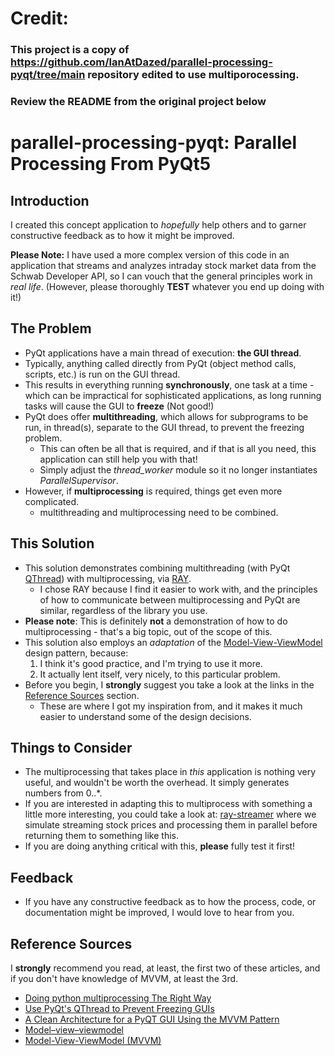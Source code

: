 # Credit: 
### This project is a copy of https://github.com/IanAtDazed/parallel-processing-pyqt/tree/main repository edited to use multiporocessing.



### Review the README from the original project below

# parallel-processing-pyqt: Parallel Processing From PyQt5

## Introduction
I created this concept application to _hopefully_ help others and to garner constructive feedback as to how it might be improved.

**Please Note:** I have used a more complex version of this code in an application that streams and analyzes intraday stock market data from the Schwab Developer API, so I can vouch that the general principles work in *real life*. (However, please thoroughly **TEST** whatever you end up doing with it!)

## The Problem
- PyQt applications have a main thread of execution: **the GUI thread**.
- Typically, anything called directly from PyQt (object method calls, scripts, etc.) is run on the GUI thread.
- This results in everything running **synchronously**, one task at a time - which can be impractical for sophisticated applications, as long running tasks will cause the GUI to **freeze** (Not good!)
- PyQt does offer **multithreading**, which allows for subprograms to be run, in thread(s), separate to the GUI thread, to prevent the freezing problem.
  - This can often be all that is required, and if that is all you need, this application can still help you with that!
  - Simply adjust the _thread_worker_ module so it no longer instantiates _ParallelSupervisor_.
- However, if **multiprocessing** is required, things get even more complicated.
  - multithreading and multiprocessing need to be combined.

## This Solution
- This solution demonstrates combining multithreading (with PyQt [QThread](https://doc.qt.io/qt-6/qthread.html)) with multiprocessing, via [RAY](https://www.ray.io/).
  - I chose RAY because I find it easier to work with, and the principles of how to communicate between multiprocessing and PyQt are similar, regardless of the library you use.
- **Please note**: This is definitely **not** a demonstration of how to do multiprocessing - that's a big topic, out of the scope of this.
- This solution also employs an *adaptation* of the [Model-View-ViewModel](https://en.wikipedia.org/wiki/Model%E2%80%93view%E2%80%93viewmodel) design pattern, because:
  1. I think it's good practice, and I'm trying to use it more.
  2. It actually lent itself, very nicely, to this particular problem.
- Before you begin, I **strongly** suggest you take a look at the links in the [Reference Sources](#reference-sources) section.
  - These are where I got my inspiration from, and it makes it much easier to understand some of the design decisions.

## Things to Consider
- The multiprocessing that takes place in *this* application is nothing very useful, and wouldn't be worth the overhead. It simply generates numbers from 0..*.
- If you are interested in adapting this to multiprocess with something a little more interesting, you could take a look at: [ray-streamer](https://github.com/IanAtDazed/ray-streamer) where we simulate streaming stock prices and processing them in parallel before returning them to something like this.
- If you are doing anything critical with this, **please** fully test it first!

## Feedback
- If you have any constructive feedback as to how the process, code, or documentation might be improved, I would love to hear from you.

## Reference Sources
I **strongly** recommend you read, at least, the first two of these articles, and if you don't have knowledge of MVVM, at least the 3rd.

- [Doing python multiprocessing The Right Way](https://medium.com/@sampsa.riikonen/doing-python-multiprocessing-the-right-way-a54c1880e300)
- [Use PyQt's QThread to Prevent Freezing GUIs](https://realpython.com/python-pyqt-qthread/)
- [A Clean Architecture for a PyQT GUI Using the MVVM Pattern](https://medium.com/@mark_huber/a-clean-architecture-for-a-pyqt-gui-using-the-mvvm-pattern-b8e5d9ae833d)
- [Model–view–viewmodel](https://en.wikipedia.org/wiki/Model%E2%80%93view%E2%80%93viewmodel)
- [Model-View-ViewModel (MVVM)](https://learn.microsoft.com/en-us/dotnet/architecture/maui/mvvm)
